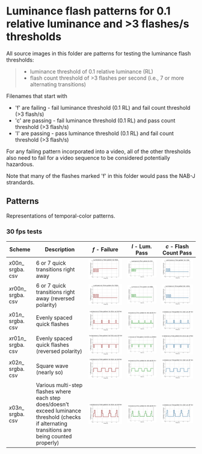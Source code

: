 # Luminance flash patterns for 0.1 relative luminance and >3 flashes/s thresholds
All source images in this folder are patterns for testing the luminance flash thresholds:
> - luminance threshold of 0.1 relative luminance (RL)
> - flash count threshold of >3 flashes per second (i.e., 7 or more alternating transitions)

Filenames that start with 
 - 'f' are failing - fail luminance threshold (0.1 RL) and fail count threshold (>3 flash/s)
 - 'c' are passing - fail luminance threshold (0.1 RL) and pass count threshold (>3 flash/s)
 - 'l' are passing - pass luminance threshold (0.1 RL) and fail count threshold (>3 flash/s)

For any failing pattern incorporated into a video, 
all of the other thresholds also need to fail for a video sequence to be 
considered potentially hazardous.

Note that many of the flashes marked 'f' in this folder would pass the NAB-J strandards.

## Patterns
Representations of temporal-color patterns.

### 30 fps tests

| Scheme | Description | *f* - Failure | *l* - Lum. Pass | *c* - Flash Count Pass |
| --- | --- | --- | --- | --- |
| *x*00*n*_ srgba. csv | 6 or 7 quick transitions right away | ![Failure with 7 quick transitions](./documentation/f00n_srgba.svg) | ![Low luminance pass with 7 quick transitions](./documentation/l00n_srgba.svg) | ![Count pass with 6 quick transitions](./documentation/c00n_srgba.svg) |
| *x*r00*n*_ srgba. csv | 6 or 7 quick transitions right away (reversed polarity) | ![Failure with 7 quick transitions (reversed polarity)](./documentation/fr00n_srgba.svg) | ![Low luminance pass with 7 quick transitions (reversed polarity)](./documentation/lr00n_srgba.svg) | ![Count pass with 6 quick transitions (reversed polarity)](./documentation/cr00n_srgba.svg) |
| *x*01*n*_ srgba. csv | Evenly spaced quick flashes | ![Failure with 4 quick, evenly spaced flashes](./documentation/f01n_srgba.svg) | ![Low luminance pass with 4 quick, evenly spaced flashes](./documentation/l01n_srgba.svg) | ![Count pass with 4 quick, evenly spaced flashes](./documentation/c01n_srgba.svg) |
| *x*r01*n*_ srgba. csv | Evenly spaced quick flashes (reversed polarity) | ![Failure with 4 quick, evenly spaced flashes (reversed polarity)](./documentation/fr01n_srgba.svg) | ![Low luminance pass with 4 quick, evenly spaced flashes (reversed polarity)](./documentation/lr01n_srgba.svg) | ![Count pass with 4 quick, evenly spaced flashes (reversed polarity)](./documentation/cr01n_srgba.svg) |
| *x*02*n*_ srgba. csv | Square wave (nearly so) | ![Failure with a square wave](./documentation/f02n_srgba.svg) | ![Low luminance pass with a square wave](./documentation/l02n_srgba.svg) | ![Count pass with a square wave](./documentation/c02n_srgba.svg) |
| *x*03*n*_ srgba. csv | Various multi-step flashes where each step does/doesn't exceed luminance threshold (checks if alternating transitions are being counted properly) | ![Failure with multi-step flashes](./documentation/f03n_srgba.svg) | ![Low luminance pass with multi-step flashes](./documentation/l03n_srgba.svg) | ![Count pass with a multi-step flashes](./documentation/c03n_srgba.svg) |
